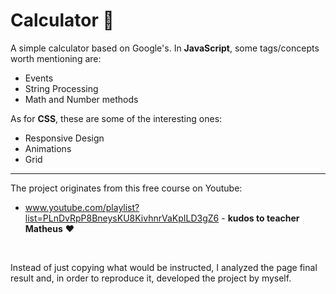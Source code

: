 # Calculator 🧮

A simple calculator based on Google's. In **JavaScript**, some tags/concepts worth mentioning are:

* Events
* String Processing
* Math and Number methods

As for **CSS**, these are some of the interesting ones:

* Responsive Design
* Animations
* Grid

<hr>

The project originates from this free course on Youtube:
* www.youtube.com/playlist?list=PLnDvRpP8BneysKU8KivhnrVaKpILD3gZ6 - **kudos to teacher Matheus** ❤️

<br>

Instead of just copying what would be instructed, I analyzed the page final result and, in order to reproduce it, developed the project by myself.
